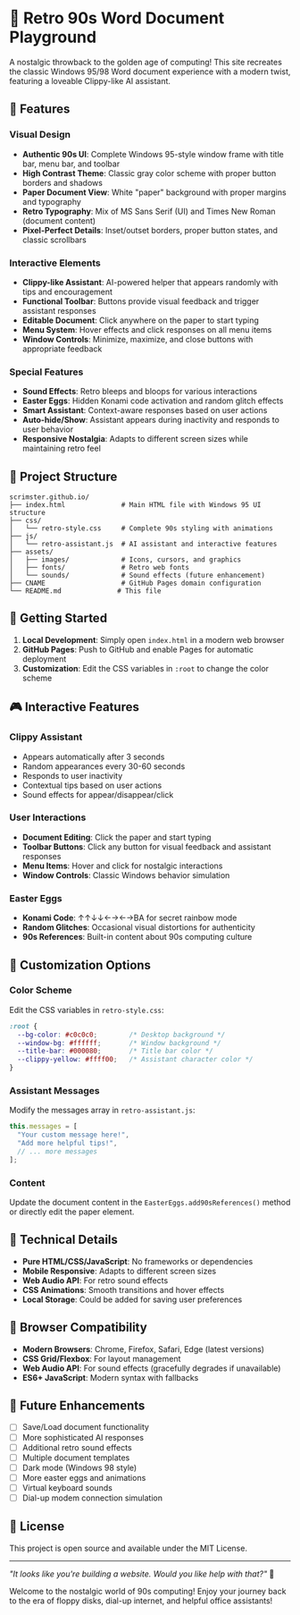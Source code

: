 # 📎 Retro 90s Word Document Playground

A nostalgic throwback to the golden age of computing! This site recreates the classic Windows 95/98 Word document experience with a modern twist, featuring a loveable Clippy-like AI assistant.

## 🎨 Features

### Visual Design
- **Authentic 90s UI**: Complete Windows 95-style window frame with title bar, menu bar, and toolbar
- **High Contrast Theme**: Classic gray color scheme with proper button borders and shadows
- **Paper Document View**: White "paper" background with proper margins and typography
- **Retro Typography**: Mix of MS Sans Serif (UI) and Times New Roman (document content)
- **Pixel-Perfect Details**: Inset/outset borders, proper button states, and classic scrollbars

### Interactive Elements
- **Clippy-like Assistant**: AI-powered helper that appears randomly with tips and encouragement
- **Functional Toolbar**: Buttons provide visual feedback and trigger assistant responses
- **Editable Document**: Click anywhere on the paper to start typing
- **Menu System**: Hover effects and click responses on all menu items
- **Window Controls**: Minimize, maximize, and close buttons with appropriate feedback

### Special Features
- **Sound Effects**: Retro bleeps and bloops for various interactions
- **Easter Eggs**: Hidden Konami code activation and random glitch effects
- **Smart Assistant**: Context-aware responses based on user actions
- **Auto-hide/Show**: Assistant appears during inactivity and responds to user behavior
- **Responsive Nostalgia**: Adapts to different screen sizes while maintaining retro feel

## 📁 Project Structure

```
scrimster.github.io/
├── index.html              # Main HTML file with Windows 95 UI structure
├── css/
│   └── retro-style.css     # Complete 90s styling with animations
├── js/
│   └── retro-assistant.js  # AI assistant and interactive features
├── assets/
│   ├── images/             # Icons, cursors, and graphics
│   ├── fonts/              # Retro web fonts
│   └── sounds/             # Sound effects (future enhancement)
├── CNAME                   # GitHub Pages domain configuration
└── README.md              # This file
```

## 🚀 Getting Started

1. **Local Development**: Simply open `index.html` in a modern web browser
2. **GitHub Pages**: Push to GitHub and enable Pages for automatic deployment
3. **Customization**: Edit the CSS variables in `:root` to change the color scheme

## 🎮 Interactive Features

### Clippy Assistant
- Appears automatically after 3 seconds
- Random appearances every 30-60 seconds
- Responds to user inactivity
- Contextual tips based on user actions
- Sound effects for appear/disappear/click

### User Interactions
- **Document Editing**: Click the paper and start typing
- **Toolbar Buttons**: Click any button for visual feedback and assistant responses
- **Menu Items**: Hover and click for nostalgic interactions
- **Window Controls**: Classic Windows behavior simulation

### Easter Eggs
- **Konami Code**: ↑↑↓↓←→←→BA for secret rainbow mode
- **Random Glitches**: Occasional visual distortions for authenticity
- **90s References**: Built-in content about 90s computing culture

## 🎯 Customization Options

### Color Scheme
Edit the CSS variables in `retro-style.css`:
```css
:root {
  --bg-color: #c0c0c0;        /* Desktop background */
  --window-bg: #ffffff;       /* Window background */
  --title-bar: #000080;       /* Title bar color */
  --clippy-yellow: #ffff00;   /* Assistant character color */
}
```

### Assistant Messages
Modify the messages array in `retro-assistant.js`:
```javascript
this.messages = [
  "Your custom message here!",
  "Add more helpful tips!",
  // ... more messages
];
```

### Content
Update the document content in the `EasterEggs.add90sReferences()` method or directly edit the paper element.

## 🔧 Technical Details

- **Pure HTML/CSS/JavaScript**: No frameworks or dependencies
- **Mobile Responsive**: Adapts to different screen sizes
- **Web Audio API**: For retro sound effects
- **CSS Animations**: Smooth transitions and hover effects
- **Local Storage**: Could be added for saving user preferences

## 🎨 Browser Compatibility

- **Modern Browsers**: Chrome, Firefox, Safari, Edge (latest versions)
- **CSS Grid/Flexbox**: For layout management
- **Web Audio API**: For sound effects (gracefully degrades if unavailable)
- **ES6+ JavaScript**: Modern syntax with fallbacks

## 🔮 Future Enhancements

- [ ] Save/Load document functionality
- [ ] More sophisticated AI responses
- [ ] Additional retro sound effects
- [ ] Multiple document templates
- [ ] Dark mode (Windows 98 style)
- [ ] More easter eggs and animations
- [ ] Virtual keyboard sounds
- [ ] Dial-up modem connection simulation

## 📝 License

This project is open source and available under the MIT License.

---

*"It looks like you're building a website. Would you like help with that?"* 📎

Welcome to the nostalgic world of 90s computing! Enjoy your journey back to the era of floppy disks, dial-up internet, and helpful office assistants!